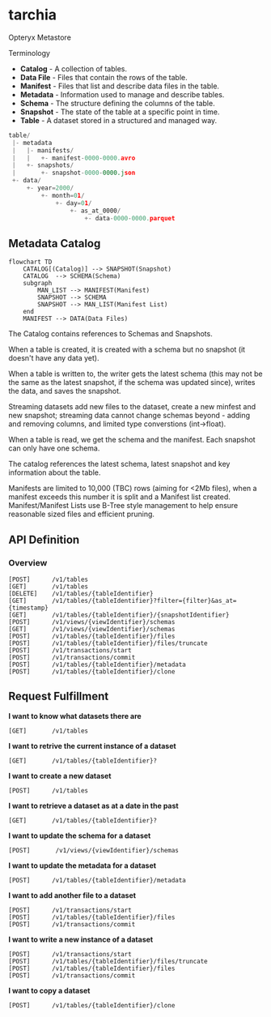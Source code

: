 # tarchia
Opteryx Metastore

Terminology

- **Catalog** - A collection of tables.
- **Data File** - Files that contain the rows of the table.
- **Manifest** - Files that list and describe data files in the table.
- **Metadata** - Information used to manage and describe tables.
- **Schema** - The structure defining the columns of the table.
- **Snapshot** - The state of the table at a specific point in time.
- **Table** - A dataset stored in a structured and managed way.


~~~python
table/
 |- metadata
 |   |- manifests/
 |   |   +- manifest-0000-0000.avro
 |   +- snapshots/
 |       +- snapshot-0000-0000.json
 +- data/
     +- year=2000/
         +- month=01/
             +- day=01/
                 +- as_at_0000/
                     +- data-0000-0000.parquet
~~~

## Metadata Catalog

~~~mermaid
flowchart TD
    CATALOG[(Catalog)] --> SNAPSHOT(Snapshot)
    CATALOG  --> SCHEMA(Schema)
    subgraph  
        MAN_LIST --> MANIFEST(Manifest)
        SNAPSHOT --> SCHEMA
        SNAPSHOT --> MAN_LIST(Manifest List)
    end
    MANIFEST --> DATA(Data Files)
~~~

The Catalog contains references to Schemas and Snapshots. 

When a table is created, it is created with a schema but no snapshot (it doesn't have any data yet).

When a table is written to, the writer gets the latest schema (this may not be the same as the latest snapshot, if the schema was updated since), writes the data, and saves the snapshot.

Streaming datasets add new files to the dataset, create a new minfest and new snapshot; streaming data cannot change schemas beyond - adding and removing columns, and limited type converstions (int->float).

When a table is read, we get the schema and the manifest. Each snapshot can only have one schema.

The catalog references the latest schema, latest snapshot and key information about the table.

Manifests are limited to 10,000 (TBC) rows (aiming for <2Mb files), when a manifest exceeds this number it is split and a Manifest list created. Manifest/Manifest Lists use B-Tree style management to help ensure reasonable sized files and efficient pruning. 

## API Definition

### Overview

    [POST]      /v1/tables
    [GET]       /v1/tables
    [DELETE]    /v1/tables/{tableIdentifier}
    [GET]       /v1/tables/{tableIdentifier}?filter={filter}&as_at={timestamp}
    [GET]       /v1/tables/{tableIdentifier}/{snapshotIdentifier}
    [POST]      /v1/views/{viewIdentifier}/schemas
    [GET]       /v1/views/{viewIdentifier}/schemas
    [POST]      /v1/tables/{tableIdentifier}/files
    [POST]      /v1/tables/{tableIdentifier}/files/truncate
    [POST]      /v1/transactions/start
    [POST]      /v1/transactions/commit
    [POST]      /v1/tables/{tableIdentifier}/metadata
    [POST]      /v1/tables/{tableIdentifier}/clone

<!---
    [POST]      /v1/tables/{tableIdentifier}/permissions
    [GET]       /v1/tables/{tableIdentifier}/permissions/check
    [POST]      /v1/tables/{tableIdentifier}/maintenance/compact
    [POST]      /v1/tables/{tableIdentifier}/maintenance/refresh_metadata

    [POST]      /v1/views
    [GET]       /v1/views
    [GET]       /v1/views/{viewIdentifier}
    [DELETE]    /v1/views/{viewIdentifier}
    [GET]       /v1/views/{viewIdentifier}/metadata
    [POST]      /v1/views/{viewIdentifier}/metadata

    [GET]       /v1/search?query=searchTerm

    [POST]      /v1/tables/{tableIdentifier}/quality-rules
    [GET]       /v1/tables/{tableIdentifier}/quality-rules
    [DELETE]    /v1/tables/{tableIdentifier}/quality-rules/{ruleIdentifier}
    [POST]      /v1/tables/{tableIdentifier}/quality-rules/{ruleIdentifier}/validate

    [GET]       /v1/tables/{tableIdentifier}/lineage
    [GET]       /v1/tables/{tableIdentifier}/audit-logs
    [GET]       /v1/views/{viewIdentifier}/audit-logs

    [POST]      /v1/tables/{tableIdentifier}/triggers
    [GET]       /v1/tables/{tableIdentifier}/triggers
    [DELETE]    /v1/tables/{tableIdentifier}/triggers/{triggerIdentifier}

    INDEX APIs
--->

## Request Fulfillment

**I want to know what datasets there are**

    [GET]       /v1/tables

**I want to retrive the current instance of a dataset**

    [GET]       /v1/tables/{tableIdentifier}?

**I want to create a new dataset**

    [POST]      /v1/tables

**I want to retrieve a dataset as at a date in the past**

    [GET]       /v1/tables/{tableIdentifier}?

**I want to update the schema for a dataset**

    [POST]       /v1/views/{viewIdentifier}/schemas

**I want to update the metadata for a dataset**

    [POST]      /v1/tables/{tableIdentifier}/metadata

**I want to add another file to a dataset**

    [POST]      /v1/transactions/start
    [POST]      /v1/tables/{tableIdentifier}/files
    [POST]      /v1/transactions/commit

**I want to write a new instance of a dataset**

    [POST]      /v1/transactions/start
    [POST]      /v1/tables/{tableIdentifier}/files/truncate
    [POST]      /v1/tables/{tableIdentifier}/files
    [POST]      /v1/transactions/commit

**I want to copy a dataset**

    [POST]      /v1/tables/{tableIdentifier}/clone
